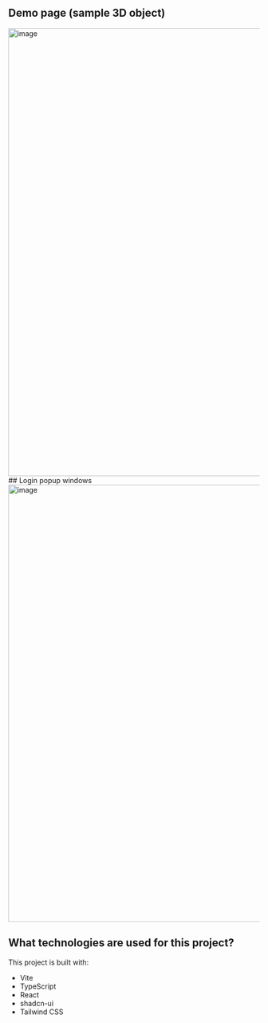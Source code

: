 ## Demo page (sample 3D object)
<img width="1907" height="896" alt="image" src="https://github.com/user-attachments/assets/272c3727-1f4a-4e4f-b53b-0ae6caf62ea0" />
## Login popup windows
<img width="1431" height="875" alt="image" src="https://github.com/user-attachments/assets/4656023d-c5bb-4c7c-9a61-44554885bcff" />

## What technologies are used for this project?

This project is built with:

- Vite
- TypeScript
- React
- shadcn-ui
- Tailwind CSS



